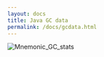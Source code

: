 ```yaml
---
layout: docs
title: Java GC data
permalink: /docs/gcdata.html
---
```



![Mnemonic_GC_stats](/img/gcdata.png)

